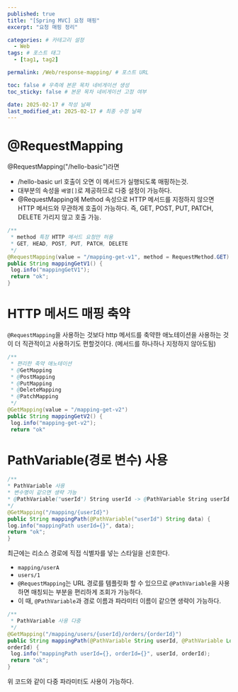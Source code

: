 ```yaml
---
published: true
title: "[Spring MVC] 요청 매핑"
excerpt: "요청 매핑 정리"

categories: # 카테고리 설정
  - Web
tags: # 포스트 태그
  - [tag1, tag2]

permalink: /Web/response-mapping/ # 포스트 URL

toc: false # 우측에 본문 목차 네비게이션 생성
toc_sticky: false # 본문 목차 네비게이션 고정 여부

date: 2025-02-17 # 작성 날짜
last_modified_at: 2025-02-17 # 최종 수정 날짜
---
```


# @RequestMapping
@RequestMapping("/hello-basic")라면
- /hello-basic url 호출이 오면 이 메서드가 실행되도록 매핑하는것.
- 대부분의 속성을 `배열[]`로 제공하므로 다중 설정이 가능하다.
- @RequestMapping에 Method 속성으로 HTTP 메서드를 지정하지 않으면 HTTP 메서드와 무관하게 호출이 가능하다. 즉, GET, POST, PUT, PATCH, DELETE 가리지 않고 호출 가능.

```java
/**
 * method 특정 HTTP 메서드 요청만 허용
 * GET, HEAD, POST, PUT, PATCH, DELETE
 */
@RequestMapping(value = "/mapping-get-v1", method = RequestMethod.GET)
public String mappingGetV1() {
 log.info("mappingGetV1");
 return "ok";
}
```

# HTTP 메서드 매핑 축약
`@RequestMapping`을 사용하는 것보다 http 메서드를 축약한 애노테이션을 사용하는 것이 더 직관적이고 사용하기도 편할것이다. (메서드를 하나하나 지정하지 않아도됨)

```java
/**
 * 편리한 축약 애노테이션 
 * @GetMapping
 * @PostMapping
 * @PutMapping
 * @DeleteMapping
 * @PatchMapping
 */
@GetMapping(value = "/mapping-get-v2")
public String mappingGetV2() {
 log.info("mapping-get-v2");
 return "ok"
 ```
 
 
 # PathVariable(경로 변수) 사용
 ```java
 /**
 * PathVariable 사용
 * 변수명이 같으면 생략 가능
 * @PathVariable("userId") String userId -> @PathVariable String userId
 */
@GetMapping("/mapping/{userId}")
public String mappingPath(@PathVariable("userId") String data) {
 log.info("mappingPath userId={}", data);
 return "ok";
}
```

최근에는 리소스 경로에 직접 식별자를 넣는 스타일을 선호한다.
- `mapping/userA`
- `users/1`
- `@RequestMapping`는 URL 경로를 템플릿화 할 수 있으므로 `@PathVariable`을 사용하면 매칭되는 부분을 편리하게 조회가 가능하다.
- 이 때, `@PathVariable`과 경로 이름과 파라미터 이름이 같으면 생략이 가능하다.
 
```java
/**
 * PathVariable 사용 다중
 */
@GetMapping("/mapping/users/{userId}/orders/{orderId}")
public String mappingPath(@PathVariable String userId, @PathVariable Long
orderId) {
 log.info("mappingPath userId={}, orderId={}", userId, orderId);
 return "ok";
}
```
위 코드와 같이 다중 파라미터도 사용이 가능하다.

